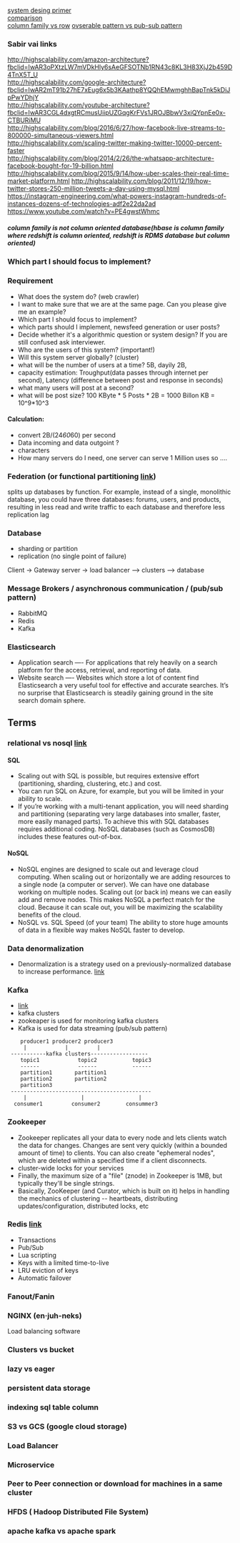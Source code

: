 [system desing primer](https://github.com/donnemartin/system-design-primer#content-delivery-network)                
[comparison](https://www.prisma.io/dataguide/intro/comparing-database-types)           
[column family vs row](https://dataschool.com/data-modeling-101/row-vs-column-oriented-databases/)
[ovserable pattern vs pub-sub pattern](https://medium.com/easyread/difference-between-pub-sub-pattern-and-observable-pattern-d5ae3d81e6ce)           


### Sabir vai links   
http://highscalability.com/amazon-architecture?fbclid=IwAR3oPXtzLW7mVDkHly6sAeGFSOTNb1RN43c8KL3H83XjJ2b459D4TnX5T_U                 
http://highscalability.com/google-architecture?fbclid=IwAR2mT91b27hE7xEug6x5b3KAathp8YQQhEMwmghhBapTnk5kDiJpPwYDhjY              
http://highscalability.com/youtube-architecture?fbclid=IwAR3CGL4dxgtRCmusUiipUZGqgKrFVs1JROJBbwV3xiQYpnEe0x-CTBURiMU                     
http://highscalability.com/blog/2016/6/27/how-facebook-live-streams-to-800000-simultaneous-viewers.html                              
http://highscalability.com/scaling-twitter-making-twitter-10000-percent-faster                             
http://highscalability.com/blog/2014/2/26/the-whatsapp-architecture-facebook-bought-for-19-billion.html                             
http://highscalability.com/blog/2015/9/14/how-uber-scales-their-real-time-market-platform.html
http://highscalability.com/blog/2011/12/19/how-twitter-stores-250-million-tweets-a-day-using-mysql.html
https://instagram-engineering.com/what-powers-instagram-hundreds-of-instances-dozens-of-technologies-adf2e22da2ad
https://www.youtube.com/watch?v=PE4gwstWhmc

##### column family is not column oriented database(hbase is column family where redshift is column oriented, redshift is RDMS database but column oriented)

### Which part I should focus to implement?

### Requirement 
  * What does the system do? (web crawler)
  * I want to make sure that we are at the same page. Can you please give me an example?
  * Which part I should focus to implement?
  * which parts should I implement, newsfeed generation or user posts?
  * Decide whether it's a algorithmic question or system design? If you are still confused ask interviewer.
  * Who are the users of this system? (important!)
  * Will this system server globally? (cluster)
  * what will be the number of users at a time? 5B, dayily 2B, 
  * capacity estimation: Troughput(data passes through internet per second), Latency (difference between post and response in seconds)
  * what many users will post at a second?
  * what will be post size? 100 KByte * 5 Posts * 2B = 1000 Billon KB = 10^9*10^3
   
#### Calculation:
 
  * convert 2B/(24*60*60) per second
  * Data incoming and data outgoint ?
  * characters
  * How many servers do I need, one server can serve 1 Million uses so ....

### Federation (or functional partitioning [link](https://github.com/donnemartin/system-design-primer#reverse-proxy-web-server))          
splits up databases by function. For example, instead of a single, monolithic database, you could have three databases: forums, users, and products, resulting in less read and write traffic to each database and therefore less replication lag
### Database
  * sharding or partition
  * replication (no single point of failure)
  
Client  -> Gateway server -> load balancer --> clusters --> database

### Message Brokers / asynchronous communication / (pub/sub pattern)       
   * RabbitMQ
   * Redis
   * Kafka
### Elasticsearch 
   * Application search —- For applications that rely heavily on a search platform for the access, retrieval, and reporting of data.
   * Website search —- Websites which store a lot of content find Elasticsearch a very useful tool for effective and accurate searches. It’s no surprise that Elasticsearch is steadily gaining ground in the site search domain sphere.
## Terms   

### relational vs nosql [link](https://integrant.com/blog/when-to-use-sql-vs-nosql)  
   #### SQL      
   * Scaling out with SQL is possible, but requires extensive effort (partitioning, sharding, clustering, etc.) and cost. 
   *  You can run SQL on Azure, for example, but you will be limited in your ability to scale.
   *  If you’re working with a multi-tenant application, you will need sharding and partitioning (separating very large databases into smaller, faster, more easily managed parts). To achieve this with SQL databases requires additional coding. NoSQL databases (such as CosmosDB) includes these features out-of-box.
   #### NoSQL  
   *  NoSQL engines are designed to scale out and leverage cloud computing. When scaling out or horizontally we are adding resources to a single node (a computer or server). We can have one database working on multiple nodes. Scaling out (or back in) means we can easily add and remove nodes. This makes NoSQL a perfect match for the cloud. Because it can scale out, you will be maximizing the scalability benefits of the cloud. 
   *  NoSQL vs. SQL Speed (of your team) The ability to store huge amounts of data in a flexible way makes NoSQL faster to develop.
### Data denormalization    
   * Denormalization is a strategy used on a previously-normalized database to increase performance. [link](https://en.wikipedia.org/wiki/Denormalization)     
### Kafka           
   * [link](https://www.neovasolutions.com/2020/07/20/apache-kafka-a-quick-overview/)
   * kafka clusters
   * zookeaper is used for monitoring kafka clusters 
   * Kafka is used for data streaming (pub/sub pattern)
   
   ```
       producer1 producer2 producer3
        |            |         |
    -----------kafka clusters------------------
       topic1            topic2           topic3
       ------            ------           ------
       partition1       partition1
       partition2       partition2
       partition3
    --------------------------------------------
        |                 |                 |
     consumer1         consumer2        consummer3
   ```
   
### Zookeeper
   * Zookeeper replicates all your data to every node and lets clients watch the data for changes. Changes are sent very quickly (within a bounded amount of time) to clients. You can also create "ephemeral nodes", which are deleted within a specified time if a client disconnects.
   * cluster-wide locks for your services  
   * Finally, the maximum size of a "file" (znode) in Zookeeper is 1MB, but typically they'll be single strings.
   * Basically, ZooKeeper (and Curator, which is built on it) helps in handling the mechanics of clustering -- heartbeats, distributing updates/configuration, distributed locks, etc

### Redis [link](https://redis.io/topics/introduction)   
  * Transactions
  * Pub/Sub
  * Lua scripting
  * Keys with a limited time-to-live
  * LRU eviction of keys
  * Automatic failover
### Fanout/Fanin
### NGINX (en·juh-neks)    
Load balancing software  
### Clusters vs bucket
### lazy vs eager
### persistent data storage
### indexing sql table column
### S3 vs GCS (google cloud storage)  
### Load Balancer  
### Microservice   
### Peer to Peer connection  or download for machines in a same cluster  
### HFDS ( Hadoop Distributed File System)
### apache kafka vs apache spark 
